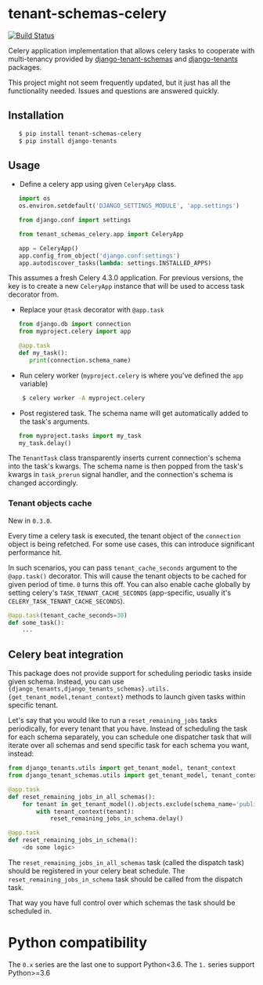 tenant-schemas-celery 
=====================
 [![Build Status](https://travis-ci.org/maciej-gol/tenant-schemas-celery.svg?branch=master)](https://travis-ci.org/maciej-gol/tenant-schemas-celery)

Celery application implementation that allows celery tasks to cooperate with
multi-tenancy provided by [django-tenant-schemas](https://github.com/bernardopires/django-tenant-schemas) and
[django-tenants](https://github.com/tomturner/django-tenants) packages.

This project might not seem frequently updated, but it just has all the functionality needed. Issues and questions are answered quickly.

Installation
------------

```bash
   $ pip install tenant-schemas-celery
   $ pip install django-tenants
```

Usage
-----

   * Define a celery app using given `CeleryApp` class.

```python
   import os
   os.environ.setdefault('DJANGO_SETTINGS_MODULE', 'app.settings')

   from django.conf import settings

   from tenant_schemas_celery.app import CeleryApp

   app = CeleryApp()
   app.config_from_object('django.conf:settings')
   app.autodiscover_tasks(lambda: settings.INSTALLED_APPS)
```

This assumes a fresh Celery 4.3.0 application. For previous versions, the key is to create a new `CeleryApp` instance that will be used to access task decorator from.

   * Replace your `@task` decorator with `@app.task`

```python
   from django.db import connection
   from myproject.celery import app

   @app.task
   def my_task():
      print(connection.schema_name)
```

   * Run celery worker (`myproject.celery` is where you've defined the `app` variable)

```bash
    $ celery worker -A myproject.celery
```

   * Post registered task. The schema name will get automatically added to the task's arguments.

```python
   from myproject.tasks import my_task
   my_task.delay()
```

The `TenantTask` class transparently inserts current connection's schema into
the task's kwargs. The schema name is then popped from the task's kwargs in
`task_prerun` signal handler, and the connection's schema is changed
accordingly.

### Tenant objects cache

New in `0.3.0`.

Every time a celery task is executed, the tenant object of the `connection` object is being refetched.
For some use cases, this can introduce significant performance hit.

In such scenarios, you can pass `tenant_cache_seconds` argument to the `@app.task()` decorator. This will
cause the tenant objects to be cached for given period of time. `0` turns this off. You can also enable cache globally
by setting celery's `TASK_TENANT_CACHE_SECONDS` (app-specific, usually it's `CELERY_TASK_TENANT_CACHE_SECONDS`).

```python
@app.task(tenant_cache_seconds=30)
def some_task():
    ...
```

Celery beat integration
-----------------------

This package does not provide support for scheduling periodic tasks inside given schema. Instead, you can use `{django_tenants,django_tenants_schemas}.utils.{get_tenant_model,tenant_context}` methods to launch given tasks within specific tenant.

Let's say that you would like to run a `reset_remaining_jobs` tasks periodically, for every tenant that you have. Instead of scheduling the task for each schema separately, you can schedule one dispatcher task that will iterate over all schemas and send specific task for each schema you want, instead:

```python
from django_tenants.utils import get_tenant_model, tenant_context
from django_tenant_schemas.utils import get_tenant_model, tenant_context

@app.task
def reset_remaining_jobs_in_all_schemas():
    for tenant in get_tenant_model().objects.exclude(schema_name='public'):
        with tenant_context(tenant):
            reset_remaining_jobs_in_schema.delay()

@app.task
def reset_remaining_jobs_in_schema():
    <do some logic>
```

The `reset_remaining_jobs_in_all_schemas` task (called the dispatch task) should be registered in your celery beat schedule. The `reset_remaining_jobs_in_schema` task should be called from the dispatch task.

That way you have full control over which schemas the task should be scheduled in.

Python compatibility
====================

The `0.x` series are the last one to support Python<3.6.
The `1.` series support Python>=3.6
